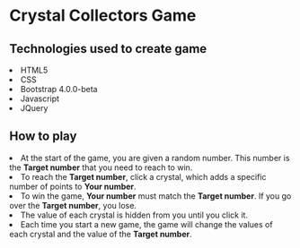 # Crystal Collectors Game

## Technologies used to create game

<li>HTML5</li>
<li>CSS</li>
<li>Bootstrap 4.0.0-beta</li>
<li>Javascript</li>
<li>JQuery</li>

## How to play
 	
<li>At the start of the game, you are given a random number. This number is the <b>Target number</b> that you need to reach to win.</li>
<li>To reach the <b>Target number</b>, click a crystal, which adds a specific number of points to <b>Your number</b>.</li>
<li>To win the game, <b>Your number</b> must match the <b>Target number</b>. If you go over the <b>Target number</b>,  you lose.</li>
<li>The value of each crystal is hidden from you until you click it.</li>
<li>Each time you start a new game, the game will change the values of each crystal and the value of the <b>Target number</b>. </li>



